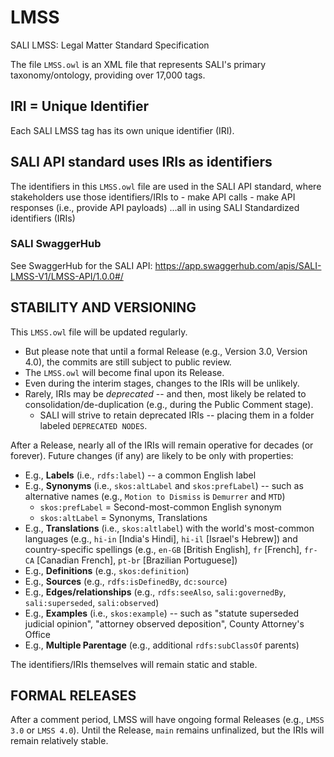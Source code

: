 # LMSS
SALI LMSS: Legal Matter Standard Specification

The file `LMSS.owl` is an XML file that represents SALI's primary taxonomy/ontology, providing over 17,000 tags.

## IRI = Unique Identifier
Each SALI LMSS tag has its own unique identifier (IRI). 

## SALI API standard uses IRIs as identifiers
The identifiers in this `LMSS.owl` file are used in the SALI API standard, where stakeholders use those identifiers/IRIs to 
    - make API calls
    - make API responses (i.e., provide API payloads)
...all in using SALI Standardized identifiers (IRIs)

### SALI SwaggerHub
See SwaggerHub for the SALI API:
https://app.swaggerhub.com/apis/SALI-LMSS-V1/LMSS-API/1.0.0#/

## STABILITY AND VERSIONING
This `LMSS.owl` file will be updated regularly. 
- But please note that until a formal Release (e.g., Version 3.0, Version 4.0), the commits are still subject to public review. 
- The `LMSS.owl` will become final upon its Release. 
- Even during the interim stages, changes to the IRIs will be unlikely. 
- Rarely, IRIs may be *deprecated* -- and then, most likely be related to consolidation/de-duplication (e.g., during the Public Comment stage). 
    - SALI will strive to retain deprecated IRIs -- placing them in a folder labeled `DEPRECATED NODES`. 

After a Release, nearly all of the IRIs will remain operative for decades (or forever). Future changes (if any) are likely to be only with properties:
- E.g., **Labels** (i.e., `rdfs:label`) -- a common English label
- E.g., **Synonyms** (i.e., `skos:altLabel` and `skos:prefLabel`) -- such as alternative names (e.g., `Motion to Dismiss` is `Demurrer` and `MTD`)
    - `skos:prefLabel` = Second-most-common English synonym
    - `skos:altLabel` = Synonyms, Translations
- E.g., **Translations** (i.e., `skos:altlabel`) with the world's most-common languages (e.g., `hi-in` [India's Hindi], `hi-il` [Israel's Hebrew]) and country-specific spellings (e.g., `en-GB` [British English], `fr` [French], `fr-CA` [Canadian French], `pt-br` [Brazilian Portuguese])
- E.g., **Definitions** (e.g., `skos:definition`) 
- E.g., **Sources** (e.g., `rdfs:isDefinedBy`, `dc:source`)
- E.g., **Edges/relationships** (e.g., `rdfs:seeAlso`, `sali:governedBy`, `sali:superseded`, `sali:observed`)
- E.g., **Examples** (i.e., `skos:example`) -- such as "statute superseded judicial opinion", "attorney observed deposition", County Attorney's Office
- E.g., **Multiple Parentage** (e.g., additional `rdfs:subClassOf` parents)

The identifiers/IRIs themselves will remain static and stable.

## FORMAL RELEASES
After a comment period, LMSS will have ongoing formal Releases (e.g., `LMSS 3.0` or `LMSS 4.0`). Until the Release, `main` remains unfinalized, but the IRIs will remain relatively stable.
